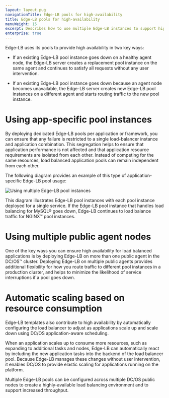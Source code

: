 ```yaml
---
layout: layout.pug
navigationTitle: Edge-LB pools for high-availability
title: Edge-LB pools for high-availability
menuWeight: 15
excerpt: Describes how to use multiple Edge-LB instances to support high-availability for services
enterprise: true
---
```

Edge-LB uses its pools to provide high availability in two key ways:

- If an existing Edge-LB pool instance goes down on a healthy agent node, the Edge-LB server creates a replacement pool instance on the same agent and continues to satisfy all requests without any user intervention.

- If an existing Edge-LB pool instance goes down because an agent node becomes unavailable, the Edge-LB server creates new Edge-LB pool instances on a different agent and starts routing traffic to the new pool instance.

# Using app-specific pool instances

By deploying dedicated Edge-LB pools per application or framework, you can ensure that any failure is restricted to a single load-balancer instance and application combination. This segregation helps to ensure that application performance is not affected and that application resource requirements are isolated from each other. Instead of competing for the same resources, load balanced application pools can remain independent from each other.

The following diagram provides an example of this type of application-specific Edge-LB pool usage:

<p>
<img src="/services/edge-lb/img/Edge-LB-app-pool-arch.png" alt="Using multiple Edge-LB pool instances">
</p>

This diagram illustrates Edge-LB pool instances with each pool instance deployed for a single service. If the Edge-LB pool instance that handles load balancing for MySQL&reg; goes down, Edge-LB continues to load balance traffic for NGINX&trade; pool instances.

# Using multiple public agent nodes

One of the key ways you can ensure high availability for load balanced applications is by deploying Edge-LB on more than one public agent in the DC/OS&trade; cluster. Deploying Edge-LB on multiple public agents provides additional flexibility for how you route traffic to different pool instances in a production cluster, and helps to minimize the likelihood of service interruptions if a pool goes down.

# Automatic scaling based on resource consumption

Edge-LB templates also contribute to high availability by automatically configuring the load balancer to adjust as applications scale up and scale down using DC/OS application-aware scheduling.

When an application scales up to consume more resources, such as expanding to additional tasks and nodes, Edge-LB can automatically react by including the new application tasks into the backend of the load balancer pool. Because Edge-LB manages these changes without user intervention, it enables DC/OS to provide elastic scaling for applications running on the platform.

Multiple Edge-LB pools can be configured across multiple DC/OS public nodes to create a highly-available load balancing environment and to support increased throughput.
